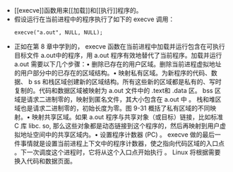 - [[execve]]函数用来[[加载]]和[[执行]]程序的。
- 假设运行在当前进程中的程序执行了如下的 execve 调用： 
  ``` 
  execve("a.out", NULL, NULL);
  ```
- 正如在第 8 章中学到的， execve 函数在当前进程中加载并运行包含在可执行目标文件 a.out中的程序，用 a.out 程序有效地替代了当前程序。加载并运行 a.out 需要以下几个步骤：• 删除已存在的用户区域。删除当前进程虚拟地址的用户部分中的已存在的区域结构。• 映射私有区域。为新程序的代码、数据、 b ss 和栈区域创建新的区域结构。所有这些新的区域都是私有的、写时复制的。代码和数据区域被映射为 a.out 文件中的 .text和 .data 区。 bss 区域是请求二进制零的，映射到匿名文件，其大小包含在 a.out 中 。 栈和堆区域也是请求二进制零的，初始长度为零。图 9-31 概括了私有区域的不同映射。• 映射共享区域。如果 a.out 程序与共享对象（或目标）链接，比如标准 C 库 libc. so, 那么这些对象都是动态链接到这个程序的，然后再映射到用户虚拟地址空间中的共享区域内。• 设置程序计数器 (PC) 。 execve 做的最后一件事情就是设置当前进程上下文中的程序计数器，使之指向代码区域的入口点 。下一次调度这个进程时，它将从这个入口点开始执行 。 Linux 将根据需要换入代码和数据页面。